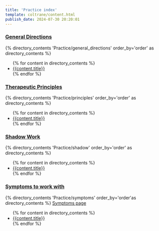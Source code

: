 ```yaml
---
title: 'Practice index'
template: coltrane/content.html
publish_date: 2024-07-30 20:20:01
---
```



<h3><a href="/Practice/general_directions/">General Directions</a></h3>
{% directory_contents 'Practice/general_directions' order_by='order' as directory_contents %}
<ul>
{% for content in directory_contents %}
    <li><a href="/{{content.slug}}/">{{content.title}}</a></li>
    {% endfor %}
</ul>

<h3><a href="/Practice/general_directions/">Therapeutic Principles</a></h3>
{% directory_contents 'Practice/principles' order_by='order' as directory_contents %}
<ul>
{% for content in directory_contents %}
    <li><a href="/{{content.slug}}/">{{content.title}}</a></li>
    {% endfor %}
</ul>

<h3><a href="/Practice/general_directions/">Shadow Work</a></h3>
{% directory_contents 'Practice/shadow' order_by='order' as directory_contents %}
<ul>
{% for content in directory_contents %}
    <li><a href="/{{content.slug}}/">{{content.title}}</a></li>
    {% endfor %}
</ul>

<h3><a href="/Practice/general_directions/">Symptoms to work with</a></h3>
{% directory_contents 'Practice/symptoms' order_by='order'as directory_contents %}
<a href="/Practice/symptoms/">Symptoms page</a>
<ul>
{% for content in directory_contents %}
    <li><a href="/{{content.slug}}/">{{content.title}}</a></li>
    {% endfor %}
</ul>